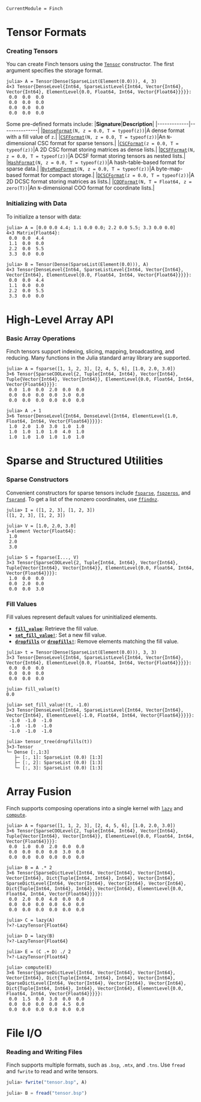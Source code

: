 ```@meta
CurrentModule = Finch
```

# Tensor Formats

### Creating Tensors
You can create Finch tensors using the [`Tensor`](@ref) constructor. The first argument specifies the storage format.

```jldoctest tensorformats; setup = :(using Finch)
julia> A = Tensor(Dense(SparseList(Element(0.0))), 4, 3)
4×3 Tensor{DenseLevel{Int64, SparseListLevel{Int64, Vector{Int64}, Vector{Int64}, ElementLevel{0.0, Float64, Int64, Vector{Float64}}}}}:
 0.0  0.0  0.0
 0.0  0.0  0.0
 0.0  0.0  0.0
 0.0  0.0  0.0
```

Some pre-defined formats include:
|**Signature**|**Description**|
|-------------|---------------|
|[`DenseFormat`](@ref)`(N, z = 0.0, T = typeof(z))`|A dense format with a fill value of `z`.|
|[`CSFFormat`](@ref)`(N, z = 0.0, T = typeof(z))`|An `N`-dimensional CSC format for sparse tensors.|
|[`CSCFormat`](@ref)`(z = 0.0, T = typeof(z))`|A 2D CSC format storing matrices as dense lists.|
|[`DCSFFormat`](@ref)`(N, z = 0.0, T = typeof(z))`|A DCSF format storing tensors as nested lists.|
|[`HashFormat`](@ref)`(N, z = 0.0, T = typeof(z))`|A hash-table-based format for sparse data.|
|[`ByteMapFormat`](@ref)`(N, z = 0.0, T = typeof(z))`|A byte-map-based format for compact storage.|
|[`DCSCFormat`](@ref)`(z = 0.0, T = typeof(z))`|A 2D DCSC format storing matrices as lists.|
|[`COOFormat`](@ref)`(N, T = Float64, z = zero(T))`|An `N`-dimensional COO format for coordinate lists.|


### Initializing with Data
To initialize a tensor with data:

```jldoctest tensorformats
julia> A = [0.0 0.0 4.4; 1.1 0.0 0.0; 2.2 0.0 5.5; 3.3 0.0 0.0]
4×3 Matrix{Float64}:
 0.0  0.0  4.4
 1.1  0.0  0.0
 2.2  0.0  5.5
 3.3  0.0  0.0

julia> B = Tensor(Dense(SparseList(Element(0.0))), A)
4×3 Tensor{DenseLevel{Int64, SparseListLevel{Int64, Vector{Int64}, Vector{Int64}, ElementLevel{0.0, Float64, Int64, Vector{Float64}}}}}:
 0.0  0.0  4.4
 1.1  0.0  0.0
 2.2  0.0  5.5
 3.3  0.0  0.0

```

# High-Level Array API

### Basic Array Operations
Finch tensors support indexing, slicing, mapping, broadcasting, and reducing.
Many functions in the Julia standard array library are supported.

```jldoctest arrayapi; setup = :(using Finch)
julia> A = fsparse([1, 1, 2, 3], [2, 4, 5, 6], [1.0, 2.0, 3.0])
3×6 Tensor{SparseCOOLevel{2, Tuple{Int64, Int64}, Vector{Int64}, Tuple{Vector{Int64}, Vector{Int64}}, ElementLevel{0.0, Float64, Int64, Vector{Float64}}}}:
 0.0  1.0  0.0  2.0  0.0  0.0
 0.0  0.0  0.0  0.0  3.0  0.0
 0.0  0.0  0.0  0.0  0.0  0.0

julia> A .+ 1
3×6 Tensor{DenseLevel{Int64, DenseLevel{Int64, ElementLevel{1.0, Float64, Int64, Vector{Float64}}}}}:
 1.0  2.0  1.0  3.0  1.0  1.0
 1.0  1.0  1.0  1.0  4.0  1.0
 1.0  1.0  1.0  1.0  1.0  1.0
```

# Sparse and Structured Utilities

### Sparse Constructors
Convenient constructors for sparse tensors include [`fsparse`](@ref), [`fspzeros`](@ref), and [`fsprand`](@ref).
To get a list of the nonzero coordinates, use [`ffindnz`](@ref).

```jldoctest sparseutils; setup = :(using Finch)
julia> I = ([1, 2, 3], [1, 2, 3])
([1, 2, 3], [1, 2, 3])

julia> V = [1.0, 2.0, 3.0]
3-element Vector{Float64}:
 1.0
 2.0
 3.0

julia> S = fsparse(I..., V)
3×3 Tensor{SparseCOOLevel{2, Tuple{Int64, Int64}, Vector{Int64}, Tuple{Vector{Int64}, Vector{Int64}}, ElementLevel{0.0, Float64, Int64, Vector{Float64}}}}:
 1.0  0.0  0.0
 0.0  2.0  0.0
 0.0  0.0  3.0
```

### Fill Values
Fill values represent default values for uninitialized elements.

- **[`fill_value`](@ref)**: Retrieve the fill value.
- **[`set_fill_value!`](@ref)**: Set a new fill value.
- **[`dropfills`](@ref)** or **[`dropfills!`](@ref)**: Remove elements matching the fill value.

```jldoctest sparseutils; setup = :(using Finch)
julia> t = Tensor(Dense(SparseList(Element(0.0))), 3, 3)
3×3 Tensor{DenseLevel{Int64, SparseListLevel{Int64, Vector{Int64}, Vector{Int64}, ElementLevel{0.0, Float64, Int64, Vector{Float64}}}}}:
 0.0  0.0  0.0
 0.0  0.0  0.0
 0.0  0.0  0.0

julia> fill_value(t)
0.0

julia> set_fill_value!(t, -1.0)
3×3 Tensor{DenseLevel{Int64, SparseListLevel{Int64, Vector{Int64}, Vector{Int64}, ElementLevel{-1.0, Float64, Int64, Vector{Float64}}}}}:
 -1.0  -1.0  -1.0
 -1.0  -1.0  -1.0
 -1.0  -1.0  -1.0

julia> tensor_tree(dropfills(t))
3×3-Tensor
└─ Dense [:,1:3]
   ├─ [:, 1]: SparseList (0.0) [1:3]
   ├─ [:, 2]: SparseList (0.0) [1:3]
   └─ [:, 3]: SparseList (0.0) [1:3]

```

# Array Fusion

Finch supports composing operations into a single kernel with [`lazy`](@ref) and [`compute`](@ref).

```jldoctest fusion; setup = :(using Finch)
julia> A = fsparse([1, 1, 2, 3], [2, 4, 5, 6], [1.0, 2.0, 3.0])
3×6 Tensor{SparseCOOLevel{2, Tuple{Int64, Int64}, Vector{Int64}, Tuple{Vector{Int64}, Vector{Int64}}, ElementLevel{0.0, Float64, Int64, Vector{Float64}}}}:
 0.0  1.0  0.0  2.0  0.0  0.0
 0.0  0.0  0.0  0.0  3.0  0.0
 0.0  0.0  0.0  0.0  0.0  0.0

julia> B = A .* 2
3×6 Tensor{SparseDictLevel{Int64, Vector{Int64}, Vector{Int64}, Vector{Int64}, Dict{Tuple{Int64, Int64}, Int64}, Vector{Int64}, SparseDictLevel{Int64, Vector{Int64}, Vector{Int64}, Vector{Int64}, Dict{Tuple{Int64, Int64}, Int64}, Vector{Int64}, ElementLevel{0.0, Float64, Int64, Vector{Float64}}}}}:
 0.0  2.0  0.0  4.0  0.0  0.0
 0.0  0.0  0.0  0.0  6.0  0.0
 0.0  0.0  0.0  0.0  0.0  0.0

julia> C = lazy(A)
?×?-LazyTensor{Float64}

julia> D = lazy(B)
?×?-LazyTensor{Float64}

julia> E = (C .+ D) ./ 2
?×?-LazyTensor{Float64}

julia> compute(E)
3×6 Tensor{SparseDictLevel{Int64, Vector{Int64}, Vector{Int64}, Vector{Int64}, Dict{Tuple{Int64, Int64}, Int64}, Vector{Int64}, SparseDictLevel{Int64, Vector{Int64}, Vector{Int64}, Vector{Int64}, Dict{Tuple{Int64, Int64}, Int64}, Vector{Int64}, ElementLevel{0.0, Float64, Int64, Vector{Float64}}}}}:
 0.0  1.5  0.0  3.0  0.0  0.0
 0.0  0.0  0.0  0.0  4.5  0.0
 0.0  0.0  0.0  0.0  0.0  0.0

```

# File I/O

### Reading and Writing Files
Finch supports multiple formats, such as `.bsp`, `.mtx`, and `.tns`. Use `fread` and `fwrite` to read and write tensors.

```julia
julia> fwrite("tensor.bsp", A)

julia> B = fread("tensor.bsp")

```

